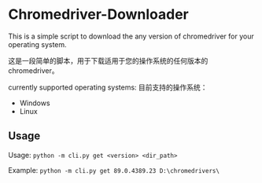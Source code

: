 # Chromedriver-Downloader

This is a simple script to download the any version of chromedriver for your operating system.

这是一段简单的脚本，用于下载适用于您的操作系统的任何版本的chromedriver。

currently supported operating systems:
目前支持的操作系统：

- Windows
- Linux

## Usage

Usage: `python -m cli.py get <version> <dir_path>`

Example: `python -m cli.py get 89.0.4389.23 D:\chromedrivers\`

